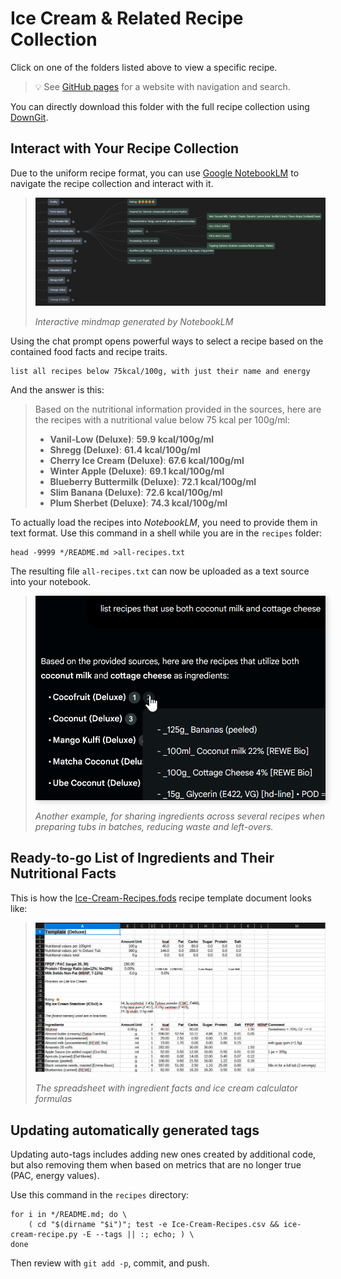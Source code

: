# Ice Cream & Related Recipe Collection

Click on one of the folders listed above to view a specific recipe.

> 💡 See [GitHub pages](https://jhermann.github.io/ice-creamery/)
>  for a website with navigation and search.

You can directly download this folder with the full recipe collection using
[DownGit](https://downgit.github.io/#/home?url=https://github.com/jhermann/ice-creamery/tree/main/recipes).

## Interact with Your Recipe Collection

Due to the uniform recipe format, you can use
[Google NotebookLM](https://notebooklm.google/) to navigate the recipe collection and interact with it.

> <img width=640 alt="Mindmap from NotebookLM" src="https://raw.githubusercontent.com/jhermann/ice-creamery/refs/heads/main/assets/mindmap-NotebookLM.png" />
>
> *Interactive mindmap generated by NotebookLM*

Using the chat prompt opens powerful ways to select a recipe based on the contained food facts and recipe traits.

    list all recipes below 75kcal/100g, with just their name and energy

And the answer is this:

> Based on the nutritional information provided in the sources, here are the recipes with a nutritional value below 75 kcal per 100g/ml:
> 
> * **Vanil-Low (Deluxe)**: **59.9 kcal/100g/ml**
> * **Shregg (Deluxe)**: **61.4 kcal/100g/ml**
> * **Cherry Ice Cream (Deluxe)**: **67.6 kcal/100g/ml**
> * **Winter Apple (Deluxe)**: **69.1 kcal/100g/ml**
> * **Blueberry Buttermilk (Deluxe)**: **72.1 kcal/100g/ml**
> * **Slim Banana (Deluxe)**: **72.6 kcal/100g/ml**
> * **Plum Sherbet (Deluxe)**: **74.3 kcal/100g/ml**

To actually load the recipes into *NotebookLM*, you need to provide them in text format.
Use this command in a shell while you are in the `recipes` folder:

    head -9999 */README.md >all-recipes.txt

The resulting file `all-recipes.txt` can now be uploaded as a text source into your notebook.

> <img width=480 alt="spreadsheet-template" src="https://raw.githubusercontent.com/jhermann/ice-creamery/refs/heads/main/assets/prompt-ingredient-combo.png" style="filter: drop-shadow(3px 2px 4px #ccc);" />
> 
> *Another example, for sharing ingredients across several recipes when preparing tubs in batches, reducing waste and left-overs.*

## Ready-to-go List of Ingredients and Their Nutritional Facts

This is how the [Ice-Cream-Recipes.fods](https://github.com/jhermann/ice-creamery/blob/main/recipes/Ice-Cream-Recipes.fods)
recipe template document looks like:

> <img width=640 alt="spreadsheet-template" src="https://github.com/jhermann/ice-creamery/blob/main/assets/spreadsheet-template.png?raw=true" />
>
> *The spreadsheet with ingredient facts and ice cream calculator formulas*

## Updating automatically generated tags
Updating auto-tags includes adding new ones created by additional code,
but also removing them when based on metrics that are no longer true (PAC, energy values).

Use this command in the `recipes` directory:

    for i in */README.md; do \
        ( cd "$(dirname "$i")"; test -e Ice-Cream-Recipes.csv && ice-cream-recipe.py -E --tags || :; echo; ) \
    done

Then review with `git add -p`, commit, and push.

